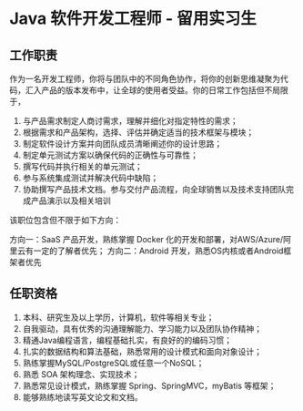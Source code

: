 # Java 软件开发工程师 - 留用实习生


## 工作职责

作为一名开发工程师，你将与团队中的不同角色协作，将你的创新思维凝聚为代码，汇入产品的版本发布中，让全球的使用者受益。你的日常工作包括但不局限于，

1. 与产品需求制定人商讨需求，理解并细化对指定特性的需求；
2. 根据需求和产品架构，选择、评估并确定适当的技术框架与模块；
3. 制定软件设计方案并向团队成员清晰阐述你的设计思路；
4. 制定单元测试方案以确保代码的正确性与可靠性；
5. 撰写代码并执行相关的单元测试；
6. 参与系统集成测试并解决代码中缺陷；
7. 协助撰写产品技术文档。参与交付产品流程，向全球销售以及技术支持团队完成产品演示以及相关培训

该职位包含但不限于如下方向：

方向一：SaaS 产品开发，熟练掌握 Docker 化的开发和部署，对AWS/Azure/阿里云有一定的了解者优先；
方向二：Android 开发，熟悉OS内核或者Android框架者优先


## 任职资格

1. 本科、研究生及以上学历，计算机，软件等相关专业；
2. 自我驱动，具有优秀的沟通理解能力、学习能力以及团队协作精神；
3. 精通Java编程语言，编程基础扎实，有良好的的编码习惯；
4. 扎实的数据结构和算法基础，熟悉常用的设计模式和面向对象设计；
5. 熟练掌握MySQL/PostgreSQL或任意一个NoSQL；
6. 熟悉 SOA 架构理念、实现技术；
7. 熟悉常见设计模式，熟练掌握 Spring、SpringMVC，myBatis 等框架；
8. 能够熟练地读写英文论文和文档。